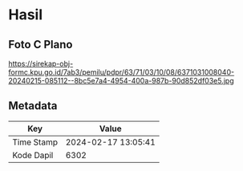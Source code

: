 # Hasil

## Foto C Plano

https://sirekap-obj-formc.kpu.go.id/7ab3/pemilu/pdpr/63/71/03/10/08/6371031008040-20240215-085112--8bc5e7a4-4954-400a-987b-90d852df03e5.jpg


## Metadata

| Key        | Value               |
| ---------- | ------------------- |
| Time Stamp | 2024-02-17 13:05:41 |
| Kode Dapil | 6302                |



